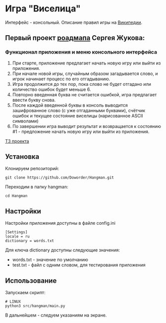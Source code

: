 # Игра "Виселица"

Интерфейс - консольный. Описание правил игры на [Википедии](https://ru.wikipedia.org/wiki/%D0%92%D0%B8%D1%81%D0%B5%D0%BB%D0%B8%D1%86%D0%B0_(%D0%B8%D0%B3%D1%80%D0%B0)).


## Первый проект [роадмапа](https://zhukovsd.github.io/python-backend-learning-course/) Сергея Жукова:

### Функционал приложения и меню консольного интерфейса
1. При старте, приложение предлагает начать новую игру или выйти из приложения.
2. При начале новой игры, случайным образом загадывается слово, и игрок начинает процесс по его отгадыванию.
3. Игра продолжится до тех пор, пока слово не будет отгадано или количество ошибок будет меньше 6.
4. Повторно введенная буква не считается ошибкой, игра предлагает ввести букву снова.
5. После каждой введенной буквы в консоль выводится зашифрованное слово (с уже отгаданными буквами), счётчик ошибок и текущее состояние виселицы (нарисованное ASCII символами)
6. По завершении игра выводит результат и возвращается к состоянию #1 - предложение начать новую игру или выйти из приложения.

[ТЗ проекта](https://zhukovsd.github.io/python-backend-learning-course/projects/hangman/)

## Установка

Клонируем репозиторий:
```shell
git clone https://github.com/Doworder/Hangman.git
```

Переходим в папку hangman:
```shell
cd Hangman
```

## Настройки

Настройки приложения доступны в файле config.ini
```
[Settings]
locale = ru
dictionary = words.txt
```
Для ключа dictionary доступны следующие значения:
 - words.txt - значение по умолчанию
 - test.txt - файл с одним словом, для тестирования приложения

## Использование

Запускаем скрипт:
```shell
# LINUX
python3 src/hangman/main.py
```

В дальнейшем - следуем указаниям на экране.
